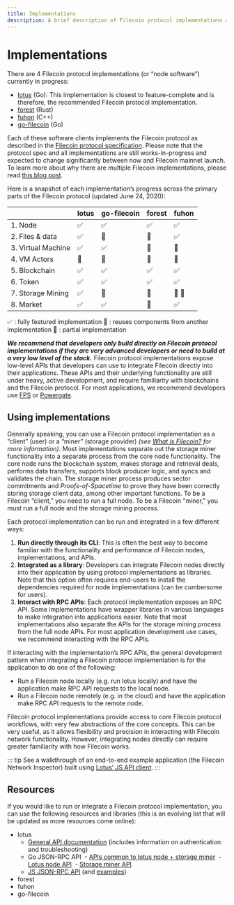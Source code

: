 ```yaml
---
title: Implementations
description: A brief description of Filecoin protocol implementations and how to use them.
---
```


# Implementations

There are 4 Filecoin protocol implementations (or “node software”) currently in progress:

- [lotus](https://github.com/filecoin-project/lotus/) (Go): This implementation is closest to feature-complete and is therefore, the recommended Filecoin protocol implementation.
- [forest](https://github.com/chainsafe/forest) (Rust)
- [fuhon](https://github.com/filecoin-project/cpp-filecoin) (C++)
- [go-filecoin](https://github.com/filecoin-project/go-filecoin) (Go)

Each of these software clients implements the Filecoin protocol as described in the [Filecoin protocol specification](https://filecoin-project.github.io/specs). Please note that the protocol spec and all implementations are still works-in-progress and expected to change significantly between now and Filecoin mainnet launch. To learn more about why there are multiple Filecoin implementations, please read [this blog post](https://filecoin.io/blog/announcing-filecoin-implementations-in-rust-and-c++/).

Here is a snapshot of each implementation’s progress across the primary parts of the Filecoin protocol (updated June 24, 2020):

|                    | lotus | go-filecoin | forest | fuhon |
| ------------------ | ----- | ----------- | ------ | ----- |
| 1. Node            | ✅    | ✅          | ✅     | ✅    |
| 2. Files & data    | ✅    | 🔶          | 🔶     | ✅    |
| 3. Virtual Machine | ✅    | ✅          | 🔶     | 🔶    |
| 4. VM Actors       | 🔶    | 🔶          | 🔶     | 🔶    |
| 5. Blockchain      | ✅    | ✅          | ✅     | ✅    |
| 6. Token           | ✅    | ✅          | ✅     | ✅    |
| 7. Storage Mining  | ✅    | 🔄          | 🔄     | 🔄 🔶 |
| 8. Market          | ✅    | ✅          | 🔄     | ✅    |

✅ : fully featured implementation
🔄 : reuses components from another implementation
🔶 : partial implementation

**_We recommend that developers only build directly on Filecoin protocol implementations if they are very advanced developers or need to build at a very low level of the stack._** Filecoin protocol implementations expose low-level APIs that developers can use to integrate Filecoin directly into their applications. These APIs and their underlying functionality are still under heavy, active development, and require familiarity with blockchains and the Filecoin protocol. For most applications, we recommend developers use [FPS](../tools/filecoin-backed-pinning) or [Powergate](../tools/powergate).

## Using implementations

Generally speaking, you can use a Filecoin protocol implementation as a “client” (user) or a “miner” (storage provider) _(see [What is Filecoin?](../../introduction/what-is-filecoin) for more information)_. Most implementations separate out the storage miner functionality into a separate process from the core node functionality. The core node runs the blockchain system, makes storage and retrieval deals, performs data transfers, supports block producer logic, and syncs and validates the chain. The storage miner process produces sector commitments and _Proofs-of-Spacetime_ to prove they have been correctly storing storage client data, among other important functions. To be a Filecoin “client,” you need to run a full node. To be a Filecoin "miner," you must run a full node and the storage mining process.

Each protocol implementation can be run and integrated in a few different ways:

1. **Run directly through its CLI**: This is often the best way to become familiar with the functionality and performance of Filecoin nodes, implementations, and APIs.
2. **Integrated as a library**: Developers can integrate Filecoin nodes directly into their application by using protocol implementations as libraries. Note that this option often requires end-users to install the dependencies required for node implementations (can be cumbersome for users).
3. **Interact with RPC APIs**: Each protocol implementation exposes an RPC API. Some implementations have wrapper libraries in various languages to make integration into applications easier. Note that most implementations also separate the APIs for the storage mining process from the full node APIs. For most application development use cases, we recommend interacting with the RPC APIs.

If interacting with the implementation’s RPC APIs, the general development pattern when integrating a Filecoin protocol implementation is for the application to do one of the following:

- Run a Filecoin node locally (e.g. run lotus locally) and have the application make RPC API requests to the local node.
- Run a Filecoin node remotely (e.g. in the cloud) and have the application make RPC API requests to the remote node.

Filecoin protocol implementations provide access to core Filecoin protocol workflows, with very few abstractions of the core concepts. This can be very useful, as it allows flexibility and precision in interacting with Filecoin network functionality. However, integrating nodes directly can require greater familiarity with how Filecoin works.

::: tip
See a walkthrough of an end-to-end example application (the Filecoin Network Inspector) built using [Lotus’ JS API client](../examples/network-inspector/overview).
:::

## Resources

If you would like to run or integrate a Filecoin protocol implementation, you can use the following resources and libraries (this is an evolving list that will be updated as more resources come online):

- lotus
  - [General API documentation](https://lotu.sh/en+api) (includes information on authentication and troubleshooting)
  - Go JSON-RPC API
    ﻿ - [APIs common to lotus node + storage miner﻿](https://github.com/filecoin-project/lotus/blob/master/api/api_common.go)
    ﻿ - [Lotus node API﻿](https://github.com/filecoin-project/lotus/blob/master/api/api_full.go)
    ﻿ - [Storage miner API](https://github.com/filecoin-project/lotus/blob/master/api/api_storage.go)
  - [JS JSON-RPC API](https://github.com/filecoin-shipyard/js-lotus-client-rpc) (and [examples](https://github.com/filecoin-shipyard/js-lotus-client))
- forest
- fuhon
- go-filecoin
